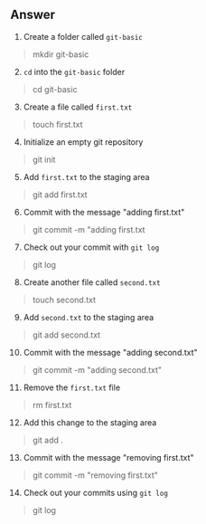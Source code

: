 ## Answer

1. Create a folder called `git-basic`
> mkdir git-basic
2. `cd` into the `git-basic` folder
> cd git-basic
3. Create a file called `first.txt`
> touch first.txt
4. Initialize an empty git repository
> git init
5. Add `first.txt` to the staging area
> git add first.txt
6. Commit with the message "adding first.txt"
> git commit -m "adding first.txt
7. Check out your commit with `git log`
> git log
8. Create another file called `second.txt`
> touch second.txt
9.  Add `second.txt` to the staging area
> git add second.txt
10. Commit with the message "adding second.txt"
> git commit -m "adding second.txt"
11. Remove the `first.txt` file
> rm first.txt
12. Add this change to the staging area
> git add .
13. Commit with the message "removing first.txt"
> git commit -m "removing first.txt"
14. Check out your commits using `git log`
> git log